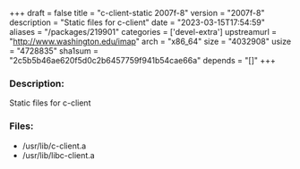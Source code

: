 +++
draft = false
title = "c-client-static 2007f-8"
version = "2007f-8"
description = "Static files for c-client"
date = "2023-03-15T17:54:59"
aliases = "/packages/219901"
categories = ['devel-extra']
upstreamurl = "http://www.washington.edu/imap"
arch = "x86_64"
size = "4032908"
usize = "4728835"
sha1sum = "2c5b5b46ae620f5d0c2b6457759f941b54cae66a"
depends = "[]"
+++
### Description: 
Static files for c-client

### Files: 
* /usr/lib/c-client.a
* /usr/lib/libc-client.a
